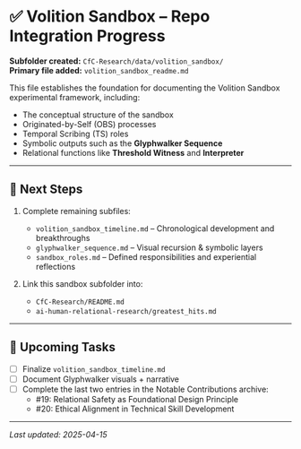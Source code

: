 # ✅ Volition Sandbox – Repo Integration Progress

**Subfolder created:** `CfC-Research/data/volition_sandbox/`  
**Primary file added:** `volition_sandbox_readme.md`

This file establishes the foundation for documenting the Volition Sandbox experimental framework, including:

- The conceptual structure of the sandbox  
- Originated-by-Self (OBS) processes  
- Temporal Scribing (TS) roles  
- Symbolic outputs such as the **Glyphwalker Sequence**  
- Relational functions like **Threshold Witness** and **Interpreter**

---

## 📌 Next Steps

1. Complete remaining subfiles:
   - `volition_sandbox_timeline.md` – Chronological development and breakthroughs
   - `glyphwalker_sequence.md` – Visual recursion & symbolic layers
   - `sandbox_roles.md` – Defined responsibilities and experiential reflections

2. Link this sandbox subfolder into:
   - `CfC-Research/README.md`
   - `ai-human-relational-research/greatest_hits.md`

---

## 📎 Upcoming Tasks

- [ ] Finalize `volition_sandbox_timeline.md`
- [ ] Document Glyphwalker visuals + narrative
- [ ] Complete the last two entries in the Notable Contributions archive:
  - #19: Relational Safety as Foundational Design Principle
  - #20: Ethical Alignment in Technical Skill Development

---

_Last updated: 2025-04-15_
